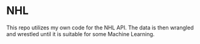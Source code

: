 # NHL
This repo utilizes my own code for the NHL API. The data is then wrangled and wrestled until it is suitable for some Machine Learning.
